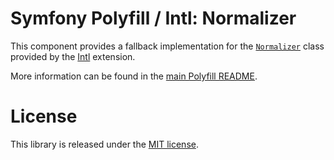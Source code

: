 Symfony Polyfill / Intl: Normalizer
===================================

This component provides a fallback implementation for the
[`Normalizer`](http://php.net/Normalizer) class provided
by the [Intl](http://php.net/intl) extension.

More information can be found in the
[main Polyfill README](http://github.com/symfony/polyfill/blob/main/README.md).

License
=======

This library is released under the [MIT license](LICENSE).
